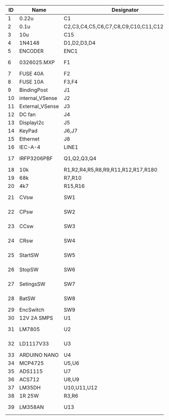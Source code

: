 |ID |Name           |Designator                                 |Footprint                      |Quantity|
|---|---------------|-------------------------------------------|-------------------------------|--------|
|1  |0.22u          |C1                                         |TANT_A                         |1       |
|2  |0.1u           |C2,C3,C4,C5,C6,C7,C8,C9,C10,C11,C12,C13,C14|C0603                          |13      |
|3  |10u            |C15                                        |CASE-A_3216                    |1       |
|4  |1Ν4148         |D1,D2,D3,D4                                |SOD-123_L2.8-W1.8-LS3.7-RD     |4       |
|5  |ENCODER        |ENC1                                       |PEC12_INCREMENTAL_ENCODER      |1       |
|6  |0326025.MXP    |F1                                         |FUSE-SMD_LITTELFUSE-0326025    |1       |
|7  |FUSE 40A       |F2                                         |FUSE_5MM                       |1       |
|8  |FUSE 10A       |F3,F4                                      |FUSE_5MM                       |2       |
|9  |BindingPost    |J1                                         |HDR-F-2.54_1X2                 |1       |
|10 |internal_VSense|J2                                         |HDR-F-2.54_1X2                 |1       |
|11 |External_VSense|J3                                         |HDR-F-2.54_1X2                 |1       |
|12 |DC fan         |J4                                         |HDR-F-2.54_1X2                 |1       |
|13 |DisplayI2c     |J5                                         |HDR-M-2.54_1X4                 |1       |
|14 |KeyPad         |J6,J7                                      |HDR-M-2.54_1X10                |2       |
|15 |Ethernet       |J8                                         |HDR-F-2.54_1X6                 |1       |
|16 |IEC-A-4        |LINE1                                      |IEC-A-4                        |1       |
|17 |IRFP3206PBF    |Q1,Q2,Q3,Q4                                |TO-247AC-3_L15.8-W5.0-P5.46-L  |4       |
|18 |10k            |R1,R2,R4,R5,R8,R9,R11,R12,R17,R180         |RC06                           |10      |
|19 |68k            |R7,R10                                     |RC06                           |2       |
|20 |4k7            |R15,R16                                    |RC06                           |2       |
|21 |CVsw           |SW1                                        |SW-SMD_4P-L6.0-W6.0-P3.90-LS9.5|1       |
|22 |CPsw           |SW2                                        |SW-SMD_4P-L6.0-W6.0-P3.90-LS9.5|1       |
|23 |CCsw           |SW3                                        |SW-SMD_4P-L6.0-W6.0-P3.90-LS9.5|1       |
|24 |CRsw           |SW4                                        |SW-SMD_4P-L6.0-W6.0-P3.90-LS9.5|1       |
|25 |StartSW        |SW5                                        |SW-SMD_4P-L6.0-W6.0-P3.90-LS9.5|1       |
|26 |StopSW         |SW6                                        |SW-SMD_4P-L6.0-W6.0-P3.90-LS9.5|1       |
|27 |SetingsSW      |SW7                                        |SW-SMD_4P-L6.0-W6.0-P3.90-LS9.5|1       |
|28 |BatSW          |SW8                                        |SW-SMD_4P-L6.0-W6.0-P3.90-LS9.5|1       |
|29 |EncSwitch      |SW9                                        |PEC12_INCREMENTAL_ENCODER      |1       |
|30 |12V 2A SMPS    |U1                                         |PWRM-TH_VB05-T2S12             |1       |
|31 |LM7805         |U2                                         |TO-220-3_L10.2-W4.5-P2.54-L    |1       |
|32 |LD1117V33      |U3                                         |TO-220-3_L10.0-W4.5-P2.54-L    |1       |
|33 |ARDUINO NANO   |U4                                         |ARDUINO-NANO-3.0#ISP           |1       |
|34 |MCP4725        |U5,U6                                      |MCP4725-B                      |2       |
|35 |ADS1115        |U7                                         |ADS1115 ADAFRUIT               |1       |
|36 |ACS712         |U8,U9                                      |ACS712                         |2       |
|37 |LM35DH         |U10,U11,U12                                |TO-CAN-3_BD5.5-P1.27-L         |3       |
|38 |1R 25W         |R3,R6                                      |RC42                           |2       |
|39 |LM358AN        |U13                                        |DIP-8_L9.8-W6.6-P2.54-LS7.6-BL |1       |
